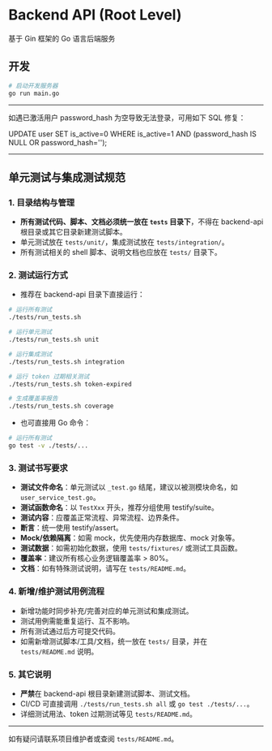 # Backend API (Root Level)

基于 Gin 框架的 Go 语言后端服务

## 开发

```bash
# 启动开发服务器
go run main.go
```

---

如遇已激活用户 password_hash 为空导致无法登录，可用如下 SQL 修复：

UPDATE user SET is_active=0 WHERE is_active=1 AND (password_hash IS NULL OR password_hash='');

---

## 单元测试与集成测试规范

### 1. 目录结构与管理

- **所有测试代码、脚本、文档必须统一放在 `tests` 目录下**，不得在 backend-api 根目录或其它目录新建测试脚本。
- 单元测试放在 `tests/unit/`，集成测试放在 `tests/integration/`。
- 所有测试相关的 shell 脚本、说明文档也应放在 `tests/` 目录下。

### 2. 测试运行方式

- 推荐在 backend-api 目录下直接运行：

```bash
# 运行所有测试
./tests/run_tests.sh

# 运行单元测试
./tests/run_tests.sh unit

# 运行集成测试
./tests/run_tests.sh integration

# 运行 token 过期相关测试
./tests/run_tests.sh token-expired

# 生成覆盖率报告
./tests/run_tests.sh coverage
```

- 也可直接用 Go 命令：

```bash
# 运行所有测试
go test -v ./tests/...
```

### 3. 测试书写要求

- **测试文件命名**：单元测试以 `_test.go` 结尾，建议以被测模块命名，如 `user_service_test.go`。
- **测试函数命名**：以 `TestXxx` 开头，推荐分组使用 testify/suite。
- **测试内容**：应覆盖正常流程、异常流程、边界条件。
- **断言**：统一使用 testify/assert。
- **Mock/依赖隔离**：如需 mock，优先使用内存数据库、mock 对象等。
- **测试数据**：如需初始化数据，使用 `tests/fixtures/` 或测试工具函数。
- **覆盖率**：建议所有核心业务逻辑覆盖率 > 80%。
- **文档**：如有特殊测试说明，请写在 `tests/README.md`。

### 4. 新增/维护测试用例流程

- 新增功能时同步补充/完善对应的单元测试和集成测试。
- 测试用例需能重复运行、互不影响。
- 所有测试通过后方可提交代码。
- 如需新增测试脚本/工具/文档，统一放在 `tests/` 目录，并在 `tests/README.md` 说明。

### 5. 其它说明

- **严禁**在 backend-api 根目录新建测试脚本、测试文档。
- CI/CD 可直接调用 `./tests/run_tests.sh all` 或 `go test ./tests/...`。
- 详细测试用法、token 过期测试等见 `tests/README.md`。

---

如有疑问请联系项目维护者或查阅 `tests/README.md`。
